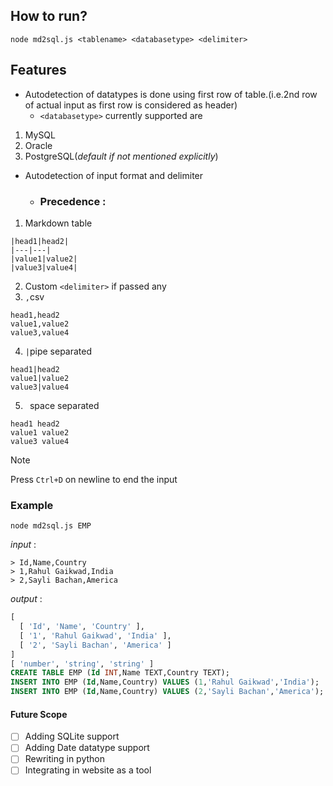 ## How to run?
```
node md2sql.js <tablename> <databasetype> <delimiter>
```



## Features
- Autodetection of datatypes is done using first row of table.(i.e.2nd row of actual input as first row is considered as header)
  - `<databasetype>` currently supported are
1. MySQL
2. Oracle
3. PostgreSQL(*default if not mentioned explicitly*) 
- Autodetection of input format and delimiter
  - ### Precedence :
1. Markdown table
```
|head1|head2|
|---|---|
|value1|value2|
|value3|value4|
```
2. Custom `<delimiter>` if passed any
4. `,`csv
```
head1,head2
value1,value2
value3,value4
```
4. `|`pipe separated
```
head1|head2
value1|value2
value3|value4
```
5. ` `space separated
```
head1 head2
value1 value2
value3 value4
```
> [!NOTE]
> Press `Ctrl+D` on newline to end the input
### Example
```
node md2sql.js EMP
```
*input* :
```
> Id,Name,Country
> 1,Rahul Gaikwad,India
> 2,Sayli Bachan,America
```
*output* :
```sql
[
  [ 'Id', 'Name', 'Country' ],
  [ '1', 'Rahul Gaikwad', 'India' ],
  [ '2', 'Sayli Bachan', 'America' ]
]
[ 'number', 'string', 'string' ]
CREATE TABLE EMP (Id INT,Name TEXT,Country TEXT);
INSERT INTO EMP (Id,Name,Country) VALUES (1,'Rahul Gaikwad','India');
INSERT INTO EMP (Id,Name,Country) VALUES (2,'Sayli Bachan','America');
```


#### Future Scope
- [ ] Adding SQLite support
- [ ] Adding Date datatype support
- [ ] Rewriting in python
- [ ] Integrating in website as a tool
